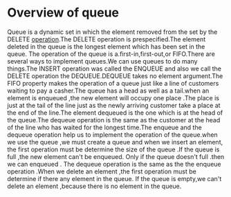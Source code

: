 # Overview of queue

Queue is a dynamic set in which the element removed from the set by the DELETE [operation]().The DELETE operation is prespecified.The element deleted  in the queue is the longest element which has been set in the queue. The operation of the queue is a.first-in,first-out,or FIFO.There are several ways to implement queues.We can use queues to do many things.The INSERT  operation was called the ENQUEUE and also we call the DELETE operation the DEQUEUE.DEQUEUE takes no element argument.The FIFO property makes the operation of a queue just like a line of customers waiting to pay a casher.The queue has a head as well as a tail.when an element is enqueued ,the new element  will occupy one place .The place is just at the tail of the line just as the newly arriving customer take a place at the end of the line.The element dequeued is the one which is at the head of the queue.The dequeue operation is the same as the customer at the head of the line who has waited for the longest time.The enqueue and the dequeue operation help us to implement the operation of the queue.when we use the queue ,we must create a queue and when we insert an element, the first operation must be determine  the size of the queue .If the queue is full ,the new element can't be enqueued. Only if the queue doesn't full .then we can enqueued . The dequeue operation is the same as the the enqueue operation .When we delete an element ,the first operation must be determine if there any element in the queue. If the queue is empty,we can't delete an element ,because there is no element in the queue.
